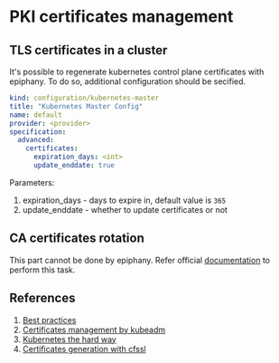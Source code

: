 # PKI certificates management

## TLS certificates in a cluster

It's possible to regenerate kubernetes control plane certificates with epiphany.
To do so, additional configuration should be secified.

```yaml
kind: configuration/kubernetes-master
title: "Kubernetes Master Config"
name: default
provider: <provider>
specification:
  advanced:
    certificates:
      expiration_days: <int>
      update_enddate: true
```

Parameters:

1. expiration_days - days to expire in, default value is `365`
2. update_enddate - whether to update certificates or not

## CA certificates rotation

This part cannot be done by epiphany. Refer official [documentation](https://kubernetes.io/docs/tasks/tls/manual-rotation-of-ca-certificates/) to perform this task.

## References

1. [Best practices](https://kubernetes.io/docs/setup/best-practices/certificates/)
2. [Certificates management by kubeadm](https://kubernetes.io/docs/tasks/administer-cluster/kubeadm/kubeadm-certs/)
3. [Kubernetes the hard way](https://github.com/kelseyhightower/kubernetes-the-hard-way/blob/master/docs/04-certificate-authority.md)
4. [Certificates generation with cfssl](https://gist.github.com/detiber/81b515df272f5911959e81e39137a8bb)
